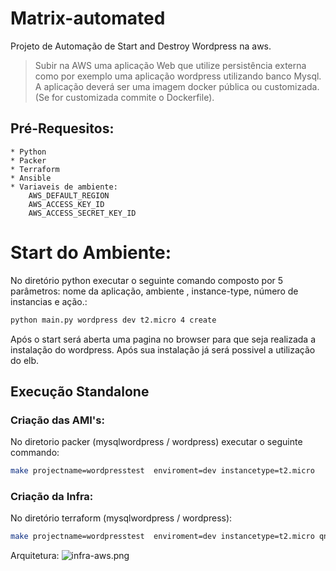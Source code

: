# Matrix-automated
Projeto de Automação de Start and Destroy Wordpress na aws. 


>Subir na AWS uma aplicação Web que utilize persistência externa como por exemplo uma aplicação wordpress utilizando banco Mysql. A aplicação deverá ser uma imagem docker pública ou customizada. (Se for customizada commite o Dockerfile).

## Pré-Requesitos:

    * Python
    * Packer
    * Terraform
    * Ansible
    * Variaveis de ambiente: 
        AWS_DEFAULT_REGION
        AWS_ACCESS_KEY_ID
        AWS_ACCESS_SECRET_KEY_ID
   
# Start do Ambiente:         

No diretório python executar o seguinte comando composto por 5 parâmetros: nome da aplicação, ambiente , instance-type, número de instancias e ação.: 
```sh
python main.py wordpress dev t2.micro 4 create
```
Após o start será aberta uma pagina no browser para que seja realizada a instalação do wordpress. 
Após sua instalação já será possivel a utilização do elb.

## Execução Standalone

### Criação das AMI's:
No diretorio packer (mysqlwordpress / wordpress) executar o seguinte commando:
 ```sh
make projectname=wordpresstest  enviroment=dev instancetype=t2.micro
``` 
  
### Criação da Infra:
No diretório terraform (mysqlwordpress / wordpress):
    
 ```sh
make projectname=wordpresstest  enviroment=dev instancetype=t2.micro qnt=3
```


Arquitetura: 
![infra-aws.png](matrix-automated/infra-aws.png)
